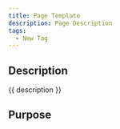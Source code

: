 ```yaml
---
title: Page Template
description: Page Description
tags:
  - New Tag
---
```


## Description

{{ description }}

## Purpose


